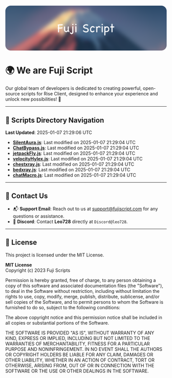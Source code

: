 ![Banner](.github/b.webp)

# 🌍 **We are Fuji Script**

Our global team of developers is dedicated to creating powerful, open-source scripts for Rise Client, designed to enhance your experience and unlock new possibilities! 🌟

---
<!-- SCRIPTS_NAVIGATION_START -->
## 📂 **Scripts Directory Navigation**

**Last Updated**: 2025-01-07 21:29:06 UTC

- **[SilentAura.js](scripts/SilentAura.js)**: Last modified on 2025-01-07 21:29:04 UTC
- **[ChatBypass.js](scripts/ChatBypass.js)**: Last modified on 2025-01-07 21:29:04 UTC
- **[jetpackFly.js](scripts/jetpackFly.js)**: Last modified on 2025-01-07 21:29:04 UTC
- **[velocityHylex.js](scripts/velocityHylex.js)**: Last modified on 2025-01-07 21:29:04 UTC
- **[chestxray.js](scripts/chestxray.js)**: Last modified on 2025-01-07 21:29:04 UTC
- **[bedxray.js](scripts/bedxray.js)**: Last modified on 2025-01-07 21:29:04 UTC
- **[chatMacro.js](scripts/chatMacro.js)**: Last modified on 2025-01-07 21:29:04 UTC

<!-- SCRIPTS_NAVIGATION_END -->

---

## 💬 **Contact Us**  
- 📬 **Support Email**: Reach out to us at [support@fujiscript.com](mailto:support@fujiscript.com) for any questions or assistance.  
- 💬 **Discord**: Contact **Leo728** directly at `Discord@leo728`.

---

## 📜 **License**

This project is licensed under the MIT License.  

**MIT License**  
Copyright (c) 2023 Fuji Scripts  

Permission is hereby granted, free of charge, to any person obtaining a copy of this software and associated documentation files (the "Software"), to deal in the Software without restriction, including without limitation the rights to use, copy, modify, merge, publish, distribute, sublicense, and/or sell copies of the Software, and to permit persons to whom the Software is furnished to do so, subject to the following conditions:  

The above copyright notice and this permission notice shall be included in all copies or substantial portions of the Software.  

THE SOFTWARE IS PROVIDED "AS IS", WITHOUT WARRANTY OF ANY KIND, EXPRESS OR IMPLIED, INCLUDING BUT NOT LIMITED TO THE WARRANTIES OF MERCHANTABILITY, FITNESS FOR A PARTICULAR PURPOSE AND NONINFRINGEMENT. IN NO EVENT SHALL THE AUTHORS OR COPYRIGHT HOLDERS BE LIABLE FOR ANY CLAIM, DAMAGES OR OTHER LIABILITY, WHETHER IN AN ACTION OF CONTRACT, TORT OR OTHERWISE, ARISING FROM, OUT OF OR IN CONNECTION WITH THE SOFTWARE OR THE USE OR OTHER DEALINGS IN THE SOFTWARE.  
